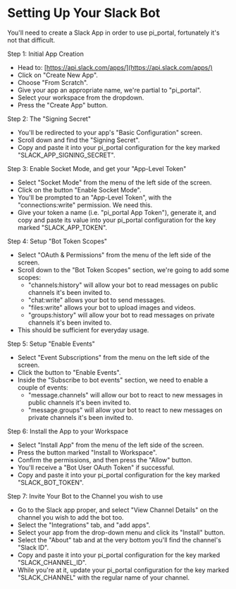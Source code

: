 # Setting Up Your Slack Bot

You'll need to create a Slack App in order to use pi_portal, fortunately it's not that difficult.

Step 1: Initial App Creation
- Head to: [https://api.slack.com/apps/](https://api.slack.com/apps/)
- Click on "Create New App".
- Choose "From Scratch".
- Give your app an appropriate name, we're partial to "pi_portal".
- Select your workspace from the dropdown.
- Press the "Create App" button.

Step 2: The "Signing Secret"
- You'll be redirected to your app's "Basic Configuration" screen.
- Scroll down and find the "Signing Secret".
- Copy and paste it into your pi_portal configuration for the key marked "SLACK_APP_SIGNING_SECRET".

Step 3: Enable Socket Mode, and get your "App-Level Token"
- Select "Socket Mode" from the menu of the left side of the screen.
- Click on the button "Enable Socket Mode".
- You'll be prompted to an "App-Level Token", with the "connections:write" permission. We need this.
- Give your token a name (i.e. "pi_portal App Token"), generate it, and copy and paste its value into your pi_portal configuration for the key marked "SLACK_APP_TOKEN".

Step 4: Setup "Bot Token Scopes"
- Select "OAuth & Permissions" from the menu of the left side of the screen.
- Scroll down to the "Bot Token Scopes" section, we're going to add some scopes:
  - "channels:history" will allow your bot to read messages on public channels it's been invited to.
  - "chat:write" allows your bot to send messages.
  - "files:write" allows your bot to upload images and videos.
  - "groups:history" will allow your bot to read messages on private channels it's been invited to.
- This should be sufficient for everyday usage.

Step 5: Setup "Enable Events"
- Select "Event Subscriptions" from the menu on the left side of the screen.
- Click the button to "Enable Events".
- Inside the "Subscribe to bot events" section, we need to enable a couple of events:
  - "message.channels" will allow our bot to react to new messages in public channels it's been invited to.
  - "message.groups" will allow your bot to react to new messages on private channels it's been invited to.

Step 6: Install the App to your Workspace
- Select "Install App" from the menu of the left side of the screen.
- Press the button marked "Install to Workspace".
- Confirm the permissions, and then press the "Allow" button.
- You'll receive a "Bot User OAuth Token" if successful.
- Copy and paste it into your pi_portal configuration for the key marked "SLACK_BOT_TOKEN".

Step 7: Invite Your Bot to the Channel you wish to use
- Go to the Slack app proper, and select "View Channel Details" on the channel you wish to add the bot too.
- Select the "Integrations" tab, and "add apps".
- Select your app from the drop-down menu and click its "Install" button.
- Select the "About" tab and at the very bottom you'll find the channel's "Slack ID".
- Copy and paste it into your pi_portal configuration for the key marked "SLACK_CHANNEL_ID".
- While you're at it, update your pi_portal configuration for the key marked "SLACK_CHANNEL" with the regular name of your channel.
